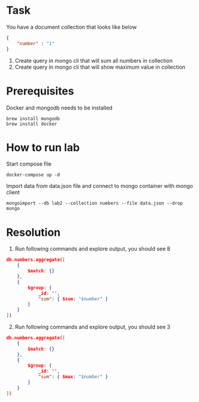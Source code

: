 # Task

You have a document collection that looks like below 
```json
{ 
    "number" : "1" 
}
```
1. Create query in mongo cli that will sum all numbers in collection
2. Create query in mongo cli that will show maximum value in collection

# Prerequisites

Docker and mongodb needs to be installed

```
brew install mongodb
brew install docker
```

# How to run lab

Start compose file
```
docker-compose up -d 
```

Import data from data.json file and connect to mongo container with mongo client

```
mongoimport --db lab2 --collection numbers --file data.json --drop
mongo
```

# Resolution

1. Run following commands and explore output, you should see 8
```json
db.numbers.aggregate([ 
    { 
        $match: {}
    }, 
    { 
        $group: { 
            _id: '', 
            "sum": { $sum: "$number" } 
        } 
    } 
])
```

2. Run following commands and explore output, you should see 3
```json
db.numbers.aggregate([ 
    { 
        $match: {}
    }, 
    { 
        $group: { 
            _id: '', 
            "sum": { $max: "$number" } 
        } 
    } 
])
```